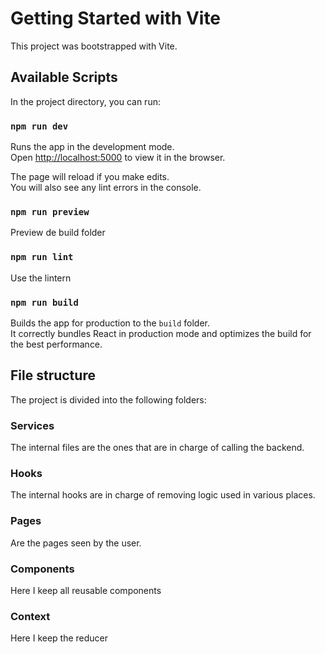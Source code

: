 # Getting Started with Vite

This project was bootstrapped with Vite.

## Available Scripts

In the project directory, you can run:

### `npm run dev`

Runs the app in the development mode.\
Open [http://localhost:5000](http://localhost:5000) to view it in the browser.

The page will reload if you make edits.\
You will also see any lint errors in the console.

### `npm run preview`

Preview de build folder

### `npm run lint`

Use the lintern

### `npm run build`

Builds the app for production to the `build` folder.\
It correctly bundles React in production mode and optimizes the build for the best performance.


## File structure

The project is divided into the following folders:

### Services

The internal files are the ones that are in charge of calling the backend.

### Hooks

The internal hooks are in charge of removing logic used in various places.

### Pages

Are the pages seen by the user.

### Components

Here I keep all reusable components

### Context

Here I keep the reducer